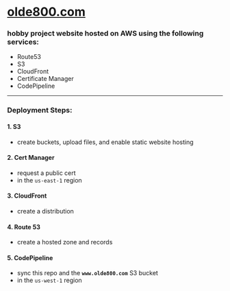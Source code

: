 # [olde800.com](https://olde800.com)

### hobby project website hosted on AWS using the following services:
- Route53
- S3
- CloudFront
- Certificate Manager
- CodePipeline

*****

### Deployment Steps:
#### 1. S3
- create buckets, upload files, and enable static website hosting

#### 2. Cert Manager
- request a public cert
- in the `us-east-1` region

#### 3. CloudFront
- create a distribution

#### 4. Route 53
- create a hosted zone and records

#### 5. CodePipeline
- sync this repo and the **`www.olde800.com`** S3 bucket
- in the `us-west-1` region
